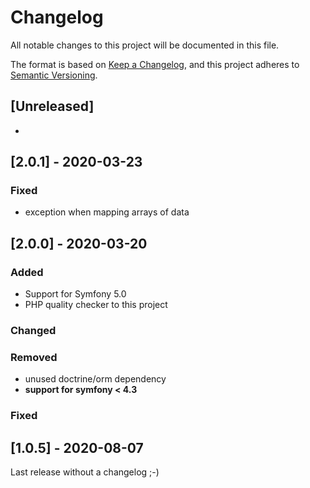 # Changelog
All notable changes to this project will be documented in this file.

The format is based on [Keep a Changelog](https://keepachangelog.com/en/1.0.0/),
and this project adheres to [Semantic Versioning](https://semver.org/spec/v2.0.0.html).

## [Unreleased]
-


## [2.0.1] - 2020-03-23
### Fixed
* exception when mapping arrays of data

## [2.0.0] - 2020-03-20
### Added
* Support for Symfony 5.0
* PHP quality checker to this project

### Changed

### Removed
* unused doctrine/orm dependency
* __support for symfony < 4.3__

### Fixed


## [1.0.5] - 2020-08-07
Last release without a changelog ;-) 
 
